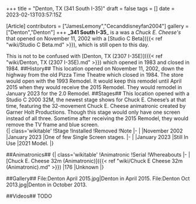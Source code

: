 +++
title = "Denton, TX (341 South I-35)"
draft = false
tags = []
date = 2023-02-13T03:57:15Z

[Article]
contributors = ["JamesLemony","Cecanddisneyfan2004"]
gallery = ["Denton","Denton"]
+++
**_341 South I-35**_ is a was a _Chuck E. Cheese's_ that opened on November 11, 2002 with a [Studio C Beta]({{< ref "wiki/Studio C Beta.md" >}}), which is still open to this day.

This is not to be confused with [Denton, TX (2307 I-35E)]({{< ref "wiki/Denton, TX (2307 I-35E).md" >}}) which opened in 1983 and closed in 1984.
##History##
This location opened on November 11, 2002, down the highway from the old Pizza Time Theatre which closed in 1984. The store would open with the 1993 Remodel. It would keep this remodel until April 2015 when they would receive the 2015 Remodel. They would remodel in January 2023 for the 2.0 Remodel.
##Stages##
This location opened with a Studio C 2000 32M, the newest stage shows for Chuck E. Cheese’s at that time, featuring the 32-movement Chuck E. Cheese animatronic created by Garner Holt Productions. Though this stage would only have one screen instead of all three. Sometime after receiving the 2015 Remodel, they would remove the TV frame and blue screen.  
{| class='wikitable'
!Stage
!Installed
!Removed
!Note
|-
|
|November 2002
|January 2023
|One of few Single Screen stages.
|-
|
|January 2023
|Still In Use
|2021 Model.
|}

##Animatronics##
{| class='wikitable'
!Animatronic
!Serial
!Whereabouts
|-
|[Chuck E. Cheese 32m (Animatronic)]({{< ref "wiki/Chuck E Cheese 32m (Animatronic).md" >}})
|176
|Unknown
|}

##Gallery##
<gallery>
File:Denton April 2015.jpg|Denton in April 2015.
File:Denton Oct 2013.jpg|Denton in October 2013.
</gallery>

##Videos##
TODO